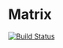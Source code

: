 # Matrix
[![Build Status](https://travis-ci.org/RuslanUzdenov/mtrx2.svg?branch=master)](https://travis-ci.org/RuslanUzdenov/mtrx2)
